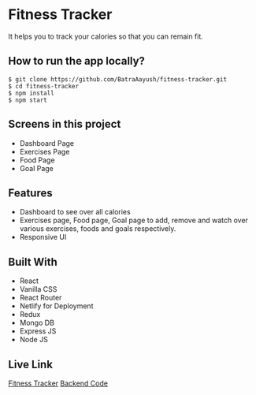 # Fitness Tracker
It helps you to track your calories so that you can remain fit.

## How to run the app locally?
```
$ git clone https://github.com/BatraAayush/fitness-tracker.git
$ cd fitness-tracker
$ npm install
$ npm start
```

## Screens in this project
- Dashboard Page
- Exercises Page
- Food Page
- Goal Page

## Features
- Dashboard to see over all calories
- Exercises page, Food page, Goal page to add, remove and watch over various exercises, foods and goals respectively. 
- Responsive UI

## Built With
- React
- Vanilla CSS
- React Router
- Netlify for Deployment
- Redux
- Mongo DB
- Express JS
- Node JS

## Live Link
[Fitness Tracker](https://fitness-tracker-ab.netlify.app/)
[Backend Code](https://github.com/BatraAayush/Assignment-17)
